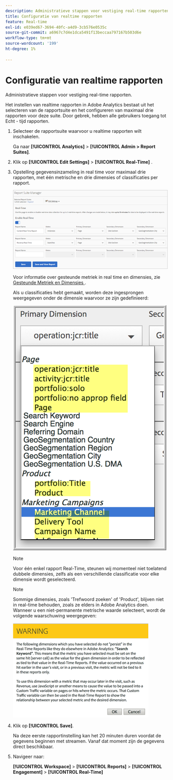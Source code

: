 ```yaml
---
description: Administratieve stappen voor vestiging real-time rapporten.
title: Configuratie van realtime rapporten
feature: Real-time
exl-id: e039ed67-3694-40fc-a4d9-3cb576e0535c
source-git-commit: a6967c7d4e1dca5491f13beccaa797167b503d6e
workflow-type: tm+mt
source-wordcount: '199'
ht-degree: 1%

---
```


# Configuratie van realtime rapporten

Administratieve stappen voor vestiging real-time rapporten.

Het instellen van realtime rapporten in Adobe Analytics bestaat uit het selecteren van de rapportsuite en het configureren van maximaal drie rapporten voor deze suite. Door gebrek, hebben alle gebruikers toegang tot Echt - tijd rapporten.

1. Selecteer de rapportsuite waarvoor u realtime rapporten wilt inschakelen.

   Ga naar **[!UICONTROL Analytics]** > **[!UICONTROL Admin > Report Suites]**.

1. Klik op **[!UICONTROL Edit Settings]** > **[!UICONTROL Real-Time]** .

1. Opstelling gegevensinzameling in real time voor maximaal drie rapporten, met één metrische en drie dimensies of classificaties per rapport.

   ![](/help/admin/tools/manage-rs/edit-settings/realtime/assets/real_time_admin.png)

   Voor informatie over gesteunde metriek in real time en dimensies, zie [&#x200B; Gesteunde Metriek en Dimensies &#x200B;](/help/admin/tools/manage-rs/edit-settings/realtime/realtime-metrics.md).

   Als u classificaties hebt gemaakt, worden deze ingesprongen weergegeven onder de dimensie waarvoor ze zijn gedefinieerd:

   ![](/help/admin/tools/manage-rs/edit-settings/realtime/assets/classifications.png)

   >[!NOTE]
   >
   >Voor één enkel rapport Real-Time, steunen wij momenteel niet toelatend dubbele dimensies, zelfs als een verschillende classificatie voor elke dimensie wordt geselecteerd.

   >[!NOTE]
   >
   >Sommige dimensies, zoals &#39;Trefwoord zoeken&#39; of &#39;Product&#39;, blijven niet in real-time behouden, zoals ze elders in Adobe Analytics doen. Wanneer u een niet-permanente metrische waarde selecteert, wordt de volgende waarschuwing weergegeven:

   ![](/help/admin/tools/manage-rs/edit-settings/realtime/assets/warning_dimensions.png)

1. Klik op **[!UICONTROL Save]**.

   Na deze eerste rapportinstelling kan het 20 minuten duren voordat de gegevens beginnen met streamen. Vanaf dat moment zijn de gegevens direct beschikbaar.

1. Navigeer naar:

   **[!UICONTROL Workspace]** > **[!UICONTROL Reports]** > **[!UICONTROL Engagement]** > **[!UICONTROL Real-Time]**


